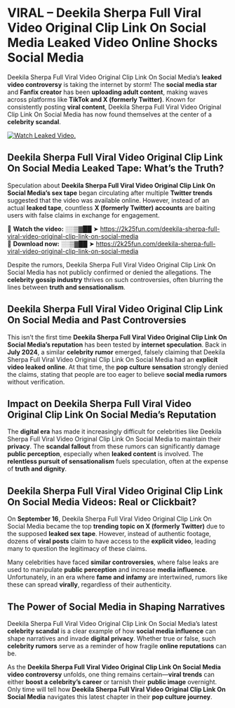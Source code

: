 # VIRAL – Deekila Sherpa Full Viral Video Original Clip Link On Social Media Leaked Video Online Shocks Social Media 

Deekila Sherpa Full Viral Video Original Clip Link On Social Media’s **leaked video controversy** is taking the internet by storm! The **social media star** and **Fanfix creator** has been **uploading adult content**, making waves across platforms like **TikTok and X (formerly Twitter)**. Known for consistently posting **viral content**, Deekila Sherpa Full Viral Video Original Clip Link On Social Media has now found themselves at the center of a **celebrity scandal**.  

[![Watch Leaked Video.](https://miro.medium.com/v2/resize:fit:828/format:webp/1*cilzJN44JGOrTw9NJCrNHA.gif "Watch Leaked Video")](https://2k25fun.com/deekila-sherpa-full-viral-video-original-clip-link-on-social-media)

## **Deekila Sherpa Full Viral Video Original Clip Link On Social Media Leaked Tape: What’s the Truth?**  
Speculation about **Deekila Sherpa Full Viral Video Original Clip Link On Social Media’s sex tape** began circulating after multiple **Twitter trends** suggested that the video was available online. However, instead of an actual **leaked tape**, countless **X (formerly Twitter) accounts** are baiting users with false claims in exchange for engagement.  

🔹 **Watch the video:** ░░▒▓██ ➤ https://2k25fun.com/deekila-sherpa-full-viral-video-original-clip-link-on-social-media  
🔹 **Download now:** ░░▒▓██ ➤ https://2k25fun.com/deekila-sherpa-full-viral-video-original-clip-link-on-social-media  

Despite the rumors, Deekila Sherpa Full Viral Video Original Clip Link On Social Media has not publicly confirmed or denied the allegations. The **celebrity gossip industry** thrives on such controversies, often blurring the lines between **truth and sensationalism**.  

## **Deekila Sherpa Full Viral Video Original Clip Link On Social Media and Past Controversies**  
This isn’t the first time **Deekila Sherpa Full Viral Video Original Clip Link On Social Media’s reputation** has been tested by **internet speculation**. Back in **July 2024**, a similar **celebrity rumor** emerged, falsely claiming that Deekila Sherpa Full Viral Video Original Clip Link On Social Media had an **explicit video leaked online**. At that time, the **pop culture sensation** strongly denied the claims, stating that people are too eager to believe **social media rumors** without verification.  

## **Impact on Deekila Sherpa Full Viral Video Original Clip Link On Social Media’s Reputation**  
The **digital era** has made it increasingly difficult for celebrities like Deekila Sherpa Full Viral Video Original Clip Link On Social Media to maintain their **privacy**. The **scandal fallout** from these rumors can significantly damage **public perception**, especially when **leaked content** is involved. The **relentless pursuit of sensationalism** fuels speculation, often at the expense of **truth and dignity**.  

## **Deekila Sherpa Full Viral Video Original Clip Link On Social Media Videos: Real or Clickbait?**  
On **September 16**, Deekila Sherpa Full Viral Video Original Clip Link On Social Media became the top **trending topic on X (formerly Twitter)** due to the supposed **leaked sex tape**. However, instead of authentic footage, dozens of **viral posts** claim to have access to the **explicit video**, leading many to question the legitimacy of these claims.  

Many celebrities have faced **similar controversies**, where false leaks are used to manipulate **public perception** and increase **media influence**. Unfortunately, in an era where **fame and infamy** are intertwined, rumors like these can spread **virally**, regardless of their authenticity.  

## **The Power of Social Media in Shaping Narratives**  
Deekila Sherpa Full Viral Video Original Clip Link On Social Media’s latest **celebrity scandal** is a clear example of how **social media influence** can shape narratives and invade **digital privacy**. Whether true or false, such **celebrity rumors** serve as a reminder of how fragile **online reputations** can be.  

As the **Deekila Sherpa Full Viral Video Original Clip Link On Social Media video controversy** unfolds, one thing remains certain—**viral trends** can either **boost a celebrity’s career** or tarnish their **public image** overnight. Only time will tell how **Deekila Sherpa Full Viral Video Original Clip Link On Social Media** navigates this latest chapter in their **pop culture journey**. 